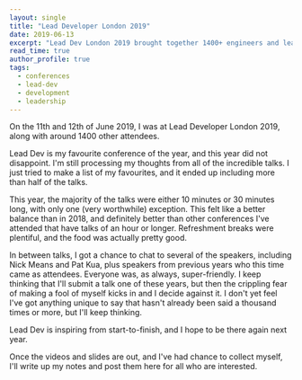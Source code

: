 ```yaml
---
layout: single
title: "Lead Developer London 2019"
date: 2019-06-13
excerpt: "Lead Dev London 2019 brought together 1400+ engineers and leaders for two days of inspiration, practical advice, and community — still my favourite conference."
read_time: true
author_profile: true
tags:
  - conferences
  - lead-dev
  - development
  - leadership
---
```

On the 11th and 12th of June 2019, I was at Lead Developer London 2019, along with around 1400 other attendees.

Lead Dev is my favourite conference of the year, and this year did not disappoint. I'm still processing my thoughts
from all of the incredible talks. I just tried to make a list of my favourites, and it ended up including more than
half of the talks.

This year, the majority of the talks were either 10 minutes or 30 minutes long, with only one (very worthwhile)
exception. This felt like a better balance than in 2018, and definitely better than other conferences I've attended
that have talks of an hour or longer. Refreshment breaks were plentiful, and the food was actually pretty good.

In between talks, I got a chance to chat to several of the speakers, including Nick Means and Pat Kua, plus speakers
from previous years who this time came as attendees. Everyone was, as always, super-friendly. I keep thinking that
I'll submit a talk one of these years, but then the crippling fear of making a fool of myself kicks in and I decide
against it. I don't yet feel I've got anything unique to say that hasn't already been said a thousand times or more,
but I'll keep thinking.

Lead Dev is inspiring from start-to-finish, and I hope to be there again next year.

Once the videos and slides are out, and I've had chance to collect myself, I'll write up my notes and post them here
for all who are interested.